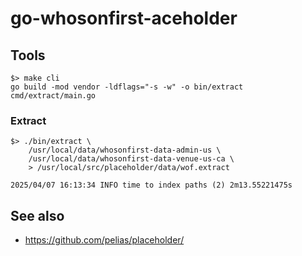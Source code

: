 # go-whosonfirst-aceholder

## Tools

```
$> make cli
go build -mod vendor -ldflags="-s -w" -o bin/extract cmd/extract/main.go
```

### Extract

```
$> ./bin/extract \
	/usr/local/data/whosonfirst-data-admin-us \
	/usr/local/data/whosonfirst-data-venue-us-ca \
	> /usr/local/src/placeholder/data/wof.extract
	
2025/04/07 16:13:34 INFO time to index paths (2) 2m13.55221475s
```

## See also

* https://github.com/pelias/placeholder/